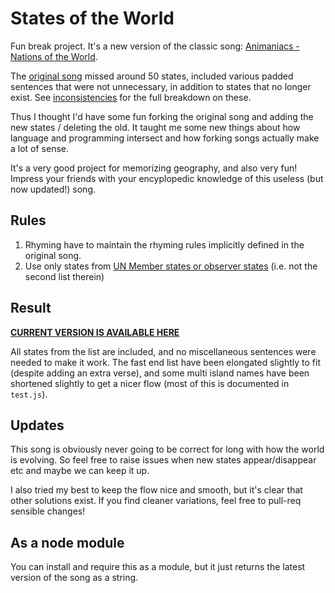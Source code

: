 # States of the World
Fun break project. It's a new version of the classic song: [Animaniacs - Nations of the World](http://www.youtube.com/watch?v=IDtdQ8bTvRc).

The [original song](ORIGINAL.txt) missed around 50 states, included various padded sentences that were not unnecessary, in addition to states that no longer exist. See [inconsistencies](INCONSISTENCIES.md) for the full breakdown on these.

Thus I thought I'd have some fun forking the original song and adding the new states / deleting the old. It taught me some new things about how language and programming intersect and how forking songs actually make a lot of sense.

It's a very good project for memorizing geography, and also very fun! Impress your friends with your encyplopedic knowledge of this useless (but now updated!) song.

## Rules

1. Rhyming have to maintain the rhyming rules implicitly defined in the original song.
2. Use only states from [UN Member states or observer states](http://en.wikipedia.org/wiki/List_of_sovereign_states) (i.e. not the second list therein)

## Result
**[CURRENT VERSION IS AVAILABLE HERE](2013.txt)**

All states from the list are included, and no miscellaneous sentences were needed to make it work. The fast end list have been elongated slightly to fit (despite adding an extra verse), and some multi island names have been shortened slightly to get a nicer flow (most of this is documented in `test.js`).

## Updates
This song is obviously never going to be correct for long with how the world is evolving. So feel free to raise issues when new states appear/disappear etc and maybe we can keep it up.

I also tried my best to keep the flow nice and smooth, but it's clear that other solutions exist. If you find cleaner variations, feel free to pull-req sensible changes!

## As a node module
You can install and require this as a module, but it just returns the latest version of the song as a string.
